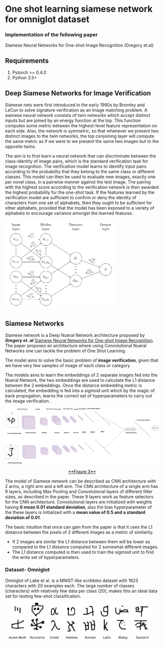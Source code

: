# One shot learning siamese network for omniglot dataset
### Implementation of the following paper
Siamese Neural Networks for One-shot Image Recognition (Gregory et.al)

## Requirements


1.   Pytorch >= 0.4.0
2.   Python 3.5+

## Deep Siamese Networks for Image Verification 
Siamese  nets  were  first  introduced  in  the  early  1990s  by
Bromley and LeCun to solve signature verification as an
image matching problem. A siamese neural network consists of twin networks which accept distinct inputs but are joined by an energy function at the top. This function computes some metric between the highest-level feature representation on each side. Also, the network is symmetric, so that whenever we present two distinct images to the twin networks, the top conjoining layer will compute the same metric as if we were to we present the same two images but to the opposite twins.

The aim is to  first  learn  a  neural  network  that  can  discriminate between  the  class-identity  of  image  pairs,  which  is  the standard verification task for image recognition.  The verification model learns to identify input pairs according to the probability  that  they  belong  to  the  same  class  or  different classes.  This model can then be used to evaluate new images, exactly one per novel class, in a pairwise manner against the test image.  The pairing with the highest score according to the verification network is then awarded the highest  probability  for  the  one-shot  task.   If  the  features learned by the verification model are sufficient to confirm or deny the identity of characters from one set of alphabets,  then they ought to be sufficient for other alphabets, provided that the model has been exposed to a variety of alphabets to encourage variance amongst the learned features.

<img src="img/figure1.png"></img>

## Siamese Networks

Siamese network is a Deep Nueral Network architecture proposed by ***Gregory et. al*** [Siamese Neural Networks for One-shot Image Recognition](http://www.cs.utoronto.ca/~gkoch/files/msc-thesis.pdf). The paper proposes an architecture where using Convolutional Nueral Networks one can tackle the problem of One Shot Learning.

The model aims to solve the basic problem of **image verification**, given that we have very few samples of image of each class or category

The models aims to learn the embeddings of 2 separate images fed into the Nueral Network, the two embeddings are used to calculate the L1 distance between the 2 embeddings.
Once the distance embedding metric is calculated, the embedding is fed into a sigmoid unit which by the magic of back propogation, learns the correct set of hyperparameters to carry out the image verification.

<img src="img/figure3.png"></img>
<caption><center> <u> <font color='black'> **Figure 3**</font> </u></center></caption>


The model of Siamese network can be described as CNN architecture with 2 arms, a right arm and a left arm. The CNN architecture of a single arm has 9 layers, including Max Pooling and Convolutional layers of different filter sizes, as described in the paper. These 9 layers work as feature selectors for the CNN architecture. Convolutional layers are initialized with weights having **0 mean 0.01 standard deviation**, also the bias hyperparameter of the these layers is initialized with a **mean value of 0.5 and a standard deviation of 0.01**.

The basic intuition that once can gain from the paper is that it uses the L1 distance between the pixels of 2 different images as a metric of similarity.
 - If 2 images are similar the L1 distance between them will be lower as compared to the L1 distance computed for 2 somewhat different images.
 - The L1 distance computed is then used to train the sigmoid unit to find the write set of hyperparameters.

### Dataset- Omniglot
Omniglot of Lake et al. is a MNIST-like scribbles dataset with 1623 characters with 20 examples each. The large number of classes (characters) with relatively few data per class (20), makes this an ideal data set for testing few-shot classification.
<img src="img/figure2.png"></img>



